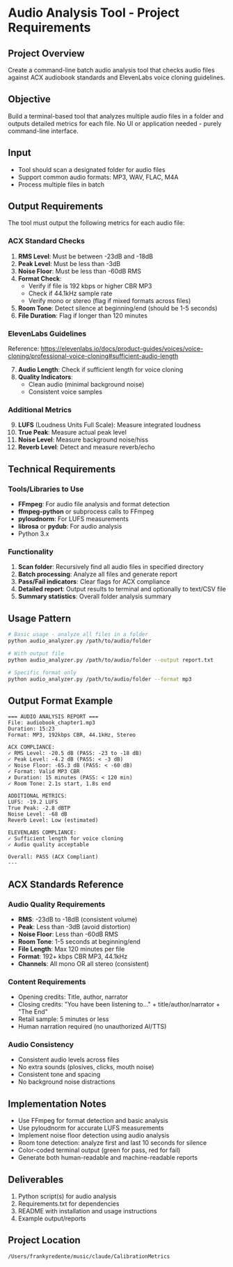 # Audio Analysis Tool - Project Requirements

## Project Overview
Create a command-line batch audio analysis tool that checks audio files against ACX audiobook standards and ElevenLabs voice cloning guidelines.

## Objective
Build a terminal-based tool that analyzes multiple audio files in a folder and outputs detailed metrics for each file. No UI or application needed - purely command-line interface.

## Input
- Tool should scan a designated folder for audio files
- Support common audio formats: MP3, WAV, FLAC, M4A
- Process multiple files in batch

## Output Requirements
The tool must output the following metrics for each audio file:

### ACX Standard Checks
1. **RMS Level**: Must be between -23dB and -18dB
2. **Peak Level**: Must be less than -3dB
3. **Noise Floor**: Must be less than -60dB RMS
4. **Format Check**: 
   - Verify if file is 192 kbps or higher CBR MP3
   - Check if 44.1kHz sample rate
   - Verify mono or stereo (flag if mixed formats across files)
5. **Room Tone**: Detect silence at beginning/end (should be 1-5 seconds)
6. **File Duration**: Flag if longer than 120 minutes

### ElevenLabs Guidelines
Reference: https://elevenlabs.io/docs/product-guides/voices/voice-cloning/professional-voice-cloning#sufficient-audio-length

7. **Audio Length**: Check if sufficient length for voice cloning
8. **Quality Indicators**: 
   - Clean audio (minimal background noise)
   - Consistent voice samples

### Additional Metrics
9. **LUFS** (Loudness Units Full Scale): Measure integrated loudness
10. **True Peak**: Measure actual peak level
11. **Noise Level**: Measure background noise/hiss
12. **Reverb Level**: Detect and measure reverb/echo

## Technical Requirements

### Tools/Libraries to Use
- **FFmpeg**: For audio file analysis and format detection
- **ffmpeg-python** or subprocess calls to FFmpeg
- **pyloudnorm**: For LUFS measurements
- **librosa** or **pydub**: For audio analysis
- Python 3.x

### Functionality
1. **Scan folder**: Recursively find all audio files in specified directory
2. **Batch processing**: Analyze all files and generate report
3. **Pass/Fail indicators**: Clear flags for ACX compliance
4. **Detailed report**: Output results to terminal and optionally to text/CSV file
5. **Summary statistics**: Overall folder analysis summary

## Usage Pattern
```bash
# Basic usage - analyze all files in a folder
python audio_analyzer.py /path/to/audio/folder

# With output file
python audio_analyzer.py /path/to/audio/folder --output report.txt

# Specific format only
python audio_analyzer.py /path/to/audio/folder --format mp3
```

## Output Format Example
```
=== AUDIO ANALYSIS REPORT ===
File: audiobook_chapter1.mp3
Duration: 15:23
Format: MP3, 192kbps CBR, 44.1kHz, Stereo

ACX COMPLIANCE:
✓ RMS Level: -20.5 dB (PASS: -23 to -18 dB)
✓ Peak Level: -4.2 dB (PASS: < -3 dB)
✓ Noise Floor: -65.3 dB (PASS: < -60 dB)
✓ Format: Valid MP3 CBR
✗ Duration: 15 minutes (PASS: < 120 min)
✓ Room Tone: 2.1s start, 1.8s end

ADDITIONAL METRICS:
LUFS: -19.2 LUFS
True Peak: -2.8 dBTP
Noise Level: -68 dB
Reverb Level: Low (estimated)

ELEVENLABS COMPLIANCE:
✓ Sufficient length for voice cloning
✓ Audio quality acceptable

Overall: PASS (ACX Compliant)
---
```

## ACX Standards Reference

### Audio Quality Requirements
- **RMS**: -23dB to -18dB (consistent volume)
- **Peak**: Less than -3dB (avoid distortion)
- **Noise Floor**: Less than -60dB RMS
- **Room Tone**: 1-5 seconds at beginning/end
- **File Length**: Max 120 minutes per file
- **Format**: 192+ kbps CBR MP3, 44.1kHz
- **Channels**: All mono OR all stereo (consistent)

### Content Requirements
- Opening credits: Title, author, narrator
- Closing credits: "You have been listening to..." + title/author/narrator + "The End"
- Retail sample: 5 minutes or less
- Human narration required (no unauthorized AI/TTS)

### Audio Consistency
- Consistent audio levels across files
- No extra sounds (plosives, clicks, mouth noise)
- Consistent tone and spacing
- No background noise distractions

## Implementation Notes
- Use FFmpeg for format detection and basic analysis
- Use pyloudnorm for accurate LUFS measurements
- Implement noise floor detection using audio analysis
- Room tone detection: analyze first and last 10 seconds for silence
- Color-coded terminal output (green for pass, red for fail)
- Generate both human-readable and machine-readable reports

## Deliverables
1. Python script(s) for audio analysis
2. Requirements.txt for dependencies
3. README with installation and usage instructions
4. Example output/reports

## Project Location
`/Users/frankyredente/music/claude/CalibrationMetrics`